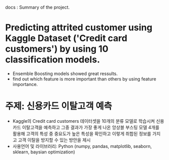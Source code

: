 docs : Summary of the project.

# Predicting attrited customer using Kaggle Dataset ('Credit card customers') by using 10 classification models.  


- Ensemble Boosting models showed great ressults.  
- find out which feature is more important than others by using feature importance.  


# 주제: 신용카드 이탈고객 예측  
- Kaggle의 Credit card customers 데이터셋을 10개의 분류 모델로 학습시켜 신용카드 이탈고객을 예측하고 그중 결과가 가장 좋게 나온 앙상블 부스팅 모델 4개를 활용해 고객의 특성 중 중요도가 높은 특성을 확인하고 이렇게 취합된 정보를 가지고 고객 이탈을 방지할 수 있는 방안을 제시  
- 사용언어 및 라이브러리: Python (numpy, pandas, matplotlib, seaborn, sklearn, baysian optimization)


